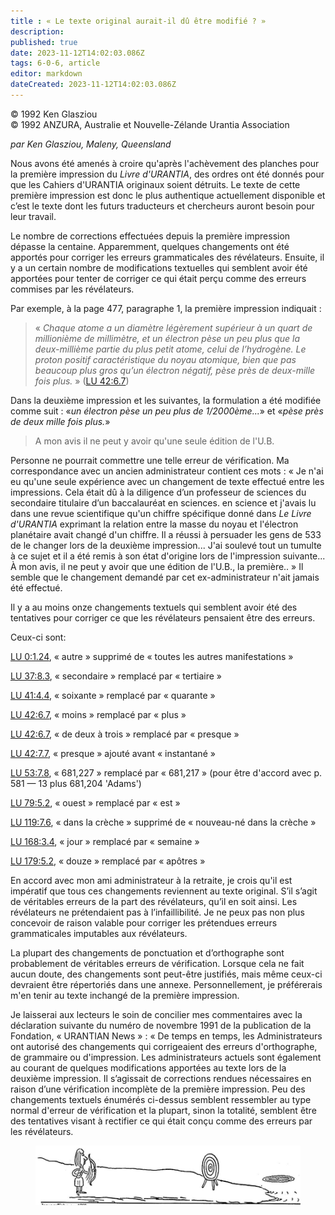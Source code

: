 ```yaml
---
title : « Le texte original aurait-il dû être modifié ? »
description: 
published: true
date: 2023-11-12T14:02:03.086Z
tags: 6-0-6, article
editor: markdown
dateCreated: 2023-11-12T14:02:03.086Z
---
```



<p class="v-card v-sheet theme--light gray lighten-3 px-2 py-1">© 1992 Ken Glasziou<br>© 1992 ANZURA, Australie et Nouvelle-Zélande Urantia Association</p>


_par Ken Glasziou, Maleny, Queensland_

Nous avons été amenés à croire qu'après l'achèvement des planches pour la première impression du _Livre d'URANTIA_, des ordres ont été donnés pour que les Cahiers d'URANTIA originaux soient détruits. Le texte de cette première impression est donc le plus authentique actuellement disponible et c’est le texte dont les futurs traducteurs et chercheurs auront besoin pour leur travail.

Le nombre de corrections effectuées depuis la première impression dépasse la centaine. Apparemment, quelques changements ont été apportés pour corriger les erreurs grammaticales des révélateurs. Ensuite, il y a un certain nombre de modifications textuelles qui semblent avoir été apportées pour tenter de corriger ce qui était perçu comme des erreurs commises par les révélateurs.

Par exemple, à la page 477, paragraphe 1, la première impression indiquait :

> « _Chaque atome a un diamètre légèrement supérieur à un quart de millionième de millimètre, et un électron pèse un peu plus que la deux-millième partie du plus petit atome, celui de l’hydrogène. Le proton positif caractéristique du noyau atomique, bien que pas beaucoup plus gros qu’un électron négatif, pèse près de deux-mille fois plus._ » (<a id="a22_345"></a>[LU 42:6.7](/fr/The_Urantia_Book/42#p6_7))

Dans la deuxième impression et les suivantes, la formulation a été modifiée comme suit : «_un électron pèse un peu plus de 1/2000ème..._» et «_pèse près de deux mille fois plus._»

> A mon avis il ne peut y avoir qu'une seule édition de l'U.B.

Personne ne pourrait commettre une telle erreur de vérification. Ma correspondance avec un ancien administrateur contient ces mots : « Je n'ai eu qu'une seule expérience avec un changement de texte effectué entre les impressions. Cela était dû à la diligence d’un professeur de sciences du secondaire titulaire d’un baccalauréat en sciences. en science et j'avais lu dans une revue scientifique qu'un chiffre spécifique donné dans _Le Livre d'URANTIA_ exprimant la relation entre la masse du noyau et l'électron planétaire avait changé d'un chiffre. Il a réussi à persuader les gens de 533 de le changer lors de la deuxième impression... J'ai soulevé tout un tumulte à ce sujet et il a été remis à son état d'origine lors de l'impression suivante... À mon avis, il ne peut y avoir que une édition de l'U.B., la première.. » Il semble que le changement demandé par cet ex-administrateur n'ait jamais été effectué.

Il y a au moins onze changements textuels qui semblent avoir été des tentatives pour corriger ce que les révélateurs pensaient être des erreurs.

Ceux-ci sont:

<a id="a34_0"></a>[LU 0:1.24](/fr/The_Urantia_Book/0#p1_24), « autre » supprimé de « toutes les autres manifestations »

<a id="a36_0"></a>[LU 37:8.3](/fr/The_Urantia_Book/37#p8_3), « secondaire » remplacé par « tertiaire »

<a id="a38_0"></a>[LU 41:4.4](/fr/The_Urantia_Book/41#p4_4), « soixante » remplacé par « quarante »

<a id="a40_0"></a>[LU 42:6.7](/fr/The_Urantia_Book/42#p6_7), « moins » remplacé par « plus »

<a id="a42_0"></a>[LU 42:6.7](/fr/The_Urantia_Book/42#p6_7), « de deux à trois » remplacé par « presque »

<a id="a44_0"></a>[LU 42:7.7](/fr/The_Urantia_Book/42#p7_7), « presque » ajouté avant « instantané »

<a id="a46_0"></a>[LU 53:7.8](/fr/The_Urantia_Book/53#p7_8), « 681,227 » remplacé par « 681,217 » (pour être d'accord avec p. 581 — 13 plus 681,204 'Adams')

<a id="a48_0"></a>[LU 79:5.2](/fr/The_Urantia_Book/79#p5_2), « ouest » remplacé par « est »

<a id="a50_0"></a>[LU 119:7.6](/fr/The_Urantia_Book/119#p7_6), « dans la crèche » supprimé de « nouveau-né dans la crèche »

<a id="a52_0"></a>[LU 168:3.4](/fr/The_Urantia_Book/168#p3_4), « jour » remplacé par « semaine »

<a id="a54_0"></a>[LU 179:5.2](/fr/The_Urantia_Book/179#p5_2), « douze » remplacé par « apôtres »

En accord avec mon ami administrateur à la retraite, je crois qu'il est impératif que tous ces changements reviennent au texte original. S’il s’agit de véritables erreurs de la part des révélateurs, qu’il en soit ainsi. Les révélateurs ne prétendaient pas à l’infaillibilité. Je ne peux pas non plus concevoir de raison valable pour corriger les prétendues erreurs grammaticales imputables aux révélateurs.

La plupart des changements de ponctuation et d’orthographe sont probablement de véritables erreurs de vérification. Lorsque cela ne fait aucun doute, des changements sont peut-être justifiés, mais même ceux-ci devraient être répertoriés dans une annexe. Personnellement, je préférerais m'en tenir au texte inchangé de la première impression.

Je laisserai aux lecteurs le soin de concilier mes commentaires avec la déclaration suivante du numéro de novembre 1991 de la publication de la Fondation, « URANTIAN News » : « De temps en temps, les Administrateurs ont autorisé des changements qui corrigeaient des erreurs d'orthographe, de grammaire ou d'impression. Les administrateurs actuels sont également au courant de quelques modifications apportées au texte lors de la deuxième impression. Il s’agissait de corrections rendues nécessaires en raison d’une vérification incomplète de la première impression. Peu des changements textuels énumérés ci-dessus semblent ressembler au type normal d'erreur de vérification et la plupart, sinon la totalité, semblent être des tentatives visant à rectifier ce qui était conçu comme des erreurs par les révélateurs.

<figure id="Figure_4" class="image urantiapedia" alt="arch">
<img src="/image/article/606/arch.jpg">
</figure>

